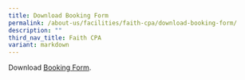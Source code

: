 ```yaml
---
title: Download Booking Form
permalink: /about-us/facilities/faith-cpa/download-booking-form/
description: ""
third_nav_title: Faith CPA
variant: markdown
---
```

Download  <a target="_blank" href="/files/AboutUs/cpa_booking_form_wef_2025_1.pdf">Booking Form</a>.